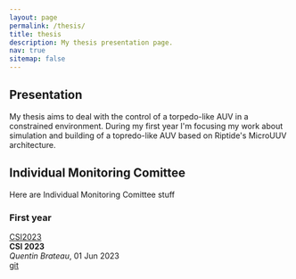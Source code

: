```yaml
---
layout: page
permalink: /thesis/
title: thesis
description: My thesis presentation page.
nav: true
sitemap: false
---
```


## Presentation

My thesis aims to deal with the control of a torpedo-like AUV in a constrained environment. During my first year I'm focusing my work about simulation and building of a topredo-like AUV based on Riptide's MicroUUV architecture. 

## Individual Monitoring Comittee
Here are Individual Monitoring Comittee stuff
  
### First year

<div class="row">
<div class="col-sm-2 align-self-start">
<a href="https://github.com/Teusner/CSI2023" class="badge badge-primary">CSI2023</a>
</div>
<div class="col-sm-8">
<strong>CSI 2023</strong> <br/> <em>Quentin Brateau</em>, <time>01 Jun 2023</time><br/>
<div class="btn-group btn-group-sm" role="group" aria-label="Basic example">
  <!-- {% if talk.pdf %}<a type="button" href="{{ talk.pdf }}" class="btn bg-info text-white"><i class="fas fa-file-pdf"></i> pdf</a>{% endif %} -->
  <a type="button" href="https://github.com/Teusner/CSI2023" class="btn bg-success text-white"><i class="fab fa-github"></i> git</a>
</div>
